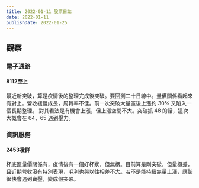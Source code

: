 ```yaml
---
title: 2022-01-11 股票日誌
date: 2022-01-11
publishDate: 2022-01-25
---
```


## 觀察
### 電子通路
#### 8112至上
最近新突破，算是疫情後的整理完成後突破。要回測二十日線中。量價關係看起來有對上。營收緩慢成長，周轉率不佳。前一次突破大量區後上漲約 30% 又陷入一個長期整理。
對其看法是有機會上漲，但上漲空間不大。突破抓 48 的話，這次大概會在 64、65 遇到壓力。

### 資訊服務
#### 2453凌群
杯底區量價關係有，疫情後有一個好杯狀，但無柄。目前算是剛突破，但量極差，且近期營收沒有特別表現，毛利也與以往相差不大。若不是能持續無量上漲，應該很快會遇到賣壓，變成假突破。
